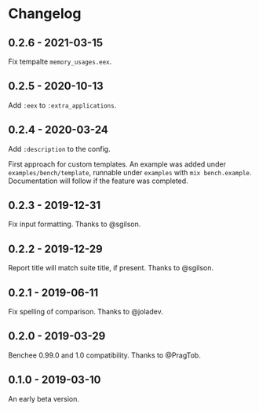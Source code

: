 # Changelog

## 0.2.6 - 2021-03-15

Fix tempalte `memory_usages.eex`.

## 0.2.5 - 2020-10-13

Add `:eex` to `:extra_applications`.

## 0.2.4 - 2020-03-24

Add `:description` to the config.

First approach for custom templates. An example was added under
`examples/bench/template`, runnable under `examples` with `mix bench.example`.
Documentation will follow if the feature was completed.

## 0.2.3 - 2019-12-31

Fix input formatting. Thanks to @sgilson.

## 0.2.2 - 2019-12-29

Report title will match suite title, if present. Thanks to @sgilson.

## 0.2.1 - 2019-06-11

Fix spelling of comparison. Thanks to @joladev.

## 0.2.0 - 2019-03-29

Benchee 0.99.0 and 1.0 compatibility. Thanks to @PragTob.

## 0.1.0 - 2019-03-10

An early beta version.
